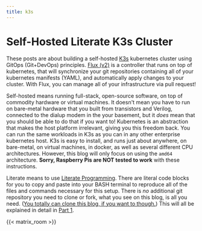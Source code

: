 ```yaml
---
title: k3s
---
```


# Self-Hosted Literate K3s Cluster

These posts are about building a self-hosted [K3s](https://www.k3s.io)
kubernetes cluster using GitOps (Git+DevOps) principles. [Flux
(v2)](https://fluxcd.io/) is a controller that runs on top of kubernetes, that
will synchronize your git repositories containing all of your kubernetes
manifests (YAML), and automatically apply changes to your cluster. With Flux,
you can manage all of your infrastructure via pull request!

Self-hosted means running full-stack, open-source software, on top of commodity
hardware or virtual machines. It doesn't mean you have to run on bare-metal
hardware that you built from transistors and Verilog, connected to the dialup
modem in the your basement, but it *does* mean that you should be able to do
that if you want to! Kubernetes is an abstraction that makes the host platform
irrelevant, giving you this freedom back. You can run the same workloads in K3s
as you can in any other enterprise kubernetes host. K3s is easy to install, and
runs just about anywhere, on bare-metal, on virtual machines, in docker, as well
as several different CPU architectures. However, this blog will only focus on
using the `amd64` architecture. **Sorry, Raspberry Pis are NOT tested to work**
with these instructions.

Literate means to use [Literate
Programming](https://en.wikipedia.org/wiki/Literate_programming). There are
literal code blocks for you to copy and paste into your BASH terminal to
reproduce all of the files and commands necessary for this setup. There is *no*
additional git repository you need to clone or fork, what you see on this blog,
is all you need. ([You totally can clone this blog, if you want to
though.](https://github.com/EnigmaCurry/blog.rymcg.tech)) This will all be
explained in detail in [Part 1](/blog/k3s/k3s-01-setup/).

{{< matrix_room >}}
